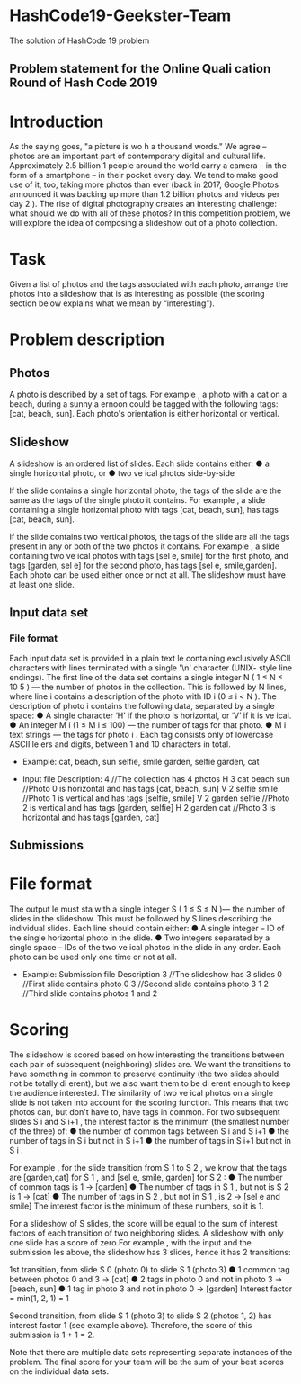 # HashCode19-Geekster-Team
The solution of HashCode 19 problem 


## Problem statement for the Online Quali cation Round of Hash Code 2019

# Introduction
As the saying goes, "a picture is wo h a thousand words." We agree – photos are an important part of contemporary digital and cultural life. Approximately 2.5 billion 1 people around the world carry a camera – in the form of a smartphone – in their pocket every day. We tend to make good use of it, too, taking more photos than ever (back in 2017, Google Photos announced it was backing up more than 1.2 billion photos and videos per day 2 ).
The rise of digital photography creates an interesting challenge: what should we do with all of these photos? In this competition problem, we will explore the idea of composing a slideshow out of a photo collection.

# Task
Given a list of photos and the tags associated with each photo, arrange the photos into a slideshow that is as interesting as possible (the scoring section below explains what we mean by “interesting”).

# Problem description

## Photos
A photo is described by a set of tags.
For example , a photo with a cat on a beach, during a sunny a ernoon could be tagged with the following tags: [cat, beach, sun].
Each photo's orientation is either horizontal or vertical.

## Slideshow
A slideshow is an ordered list of slides. Each slide contains either:
● a single horizontal photo, or
● two ve ical photos side-by-side

If the slide contains a single horizontal photo, the tags of the slide are the same as the tags of the single photo it contains.
For example , a slide containing a single horizontal photo with tags [cat, beach, sun], has tags [cat, beach, sun].

If the slide contains two vertical photos, the tags of the slide are all the tags present in any or both of the two photos it contains. 
For example , a slide containing two ve ical photos with tags [sel e, smile] for the first photo, and tags [garden, sel e] for the second photo, has tags [sel e, smile,garden].
Each photo can be used either once or not at all. The slideshow must have at least one slide.


## Input data set

### File format
Each input data set is provided in a plain text le containing exclusively ASCII characters with lines terminated with a single '\n' character (UNIX- style line endings). 
The first line of the data set contains a single integer N ( 1 ≤ N ≤ 10 5 ) — the number of photos in the collection. This is followed by N lines, where line i contains a description of the photo with ID i (0 ≤ i < N ). The description of photo i contains the following data, separated by a single space:
● A single character ‘H’ if the photo is horizontal, or ‘V’ if it is ve ical.
● An integer M i (1 ≤ M i ≤ 100) — the number of tags for that photo.
● M i text strings — the tags for photo i . Each tag consists only of lowercase ASCII le ers and digits, between 1 and 10 characters in total.

- Example:
cat, beach, sun
selfie, smile
garden, selfie
garden, cat

- Input file Description:
4   //The collection has 4 photos
H 3 cat beach sun   //Photo 0 is horizontal and has tags [cat, beach, sun]
V 2 selfie smile    //Photo 1 is vertical and has tags [selfie, smile]
V 2 garden selfie   //Photo 2 is vertical and has tags [garden, selfie]
H 2 garden cat    //Photo 3 is horizontal and has tags [garden, cat]


## Submissions
# File format
The output le must sta with a single integer S ( 1 ≤ S ≤ N )— the number of slides in the slideshow. This must be followed by S lines describing the individual slides. Each line should contain either:
● A single integer – ID of the single horizontal photo in the slide.
● Two integers separated by a single space – IDs of the two ve ical photos in the slide in any order.
Each photo can be used only one time or not at all.

- Example: Submission file Description
3   //The slideshow has 3 slides
0   //First slide contains photo 0
3   //Second slide contains photo 3
1 2   //Third slide contains photos 1 and 2


# Scoring
The slideshow is scored based on how interesting the transitions between each pair of subsequent (neighboring) slides are. We want the transitions to have something in common to preserve continuity (the two slides should not be totally di erent), but we also want them to be di erent enough to keep the audience interested. The similarity of two ve ical photos on a single slide is not taken into account for the scoring function. This means that two photos can, but don't have to, have tags in common. 
For two subsequent slides S i and S i+1 , the interest factor is the minimum (the smallest
number of the three) of:
● the number of common tags between S i and S i+1
● the number of tags in S i but not in S i+1
● the number of tags in S i+1 but not in S i .

For example , for the slide transition from S 1 to S 2 , we know that the tags are [garden,cat] for S 1 , and [sel e, smile, garden] for S 2 :
● The number of common tags is 1 → [garden]
● The number of tags in S 1 , but not is S 2 is 1 → [cat]
● The number of tags in S 2 , but not in S 1 , is 2 → [sel e and smile]
The interest factor is the minimum of these numbers, so it is 1.

For a slideshow of S slides, the score will be equal to the sum of interest factors of each transition of two neighboring slides. A slideshow with only one slide has a score of zero.For example , with the input and the submission les above, the slideshow has 3 slides, hence it has 2 transitions: 

1st transition, from slide S 0 (photo 0) to slide S 1 (photo 3)
● 1 common tag between photos 0 and 3 → [cat]
● 2 tags in photo 0 and not in photo 3 → [beach, sun]
● 1 tag in photo 3 and not in photo 0 → [garden]
Interest factor = min(1, 2, 1) = 1

Second transition, from slide S 1 (photo 3) to slide S 2 (photos 1, 2) has interest factor 1
(see example above).
Therefore, the score of this submission is 1 + 1 = 2.

Note that there are multiple data sets representing separate instances of the problem. The final
score for your team will be the sum of your best scores on the individual data sets.
